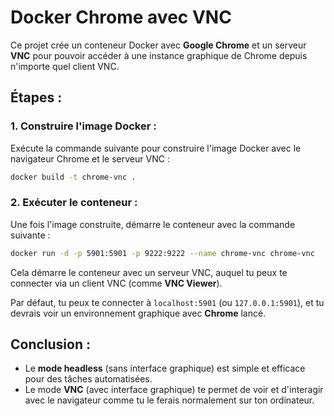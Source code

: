 
# Docker Chrome avec VNC

Ce projet crée un conteneur Docker avec **Google Chrome** et un serveur **VNC** pour pouvoir accéder à une instance graphique de Chrome depuis n'importe quel client VNC.

## Étapes :

### 1. Construire l'image Docker :

Exécute la commande suivante pour construire l'image Docker avec le navigateur Chrome et le serveur VNC :

```bash
docker build -t chrome-vnc .
```

### 2. Exécuter le conteneur :

Une fois l'image construite, démarre le conteneur avec la commande suivante :

```bash
docker run -d -p 5901:5901 -p 9222:9222 --name chrome-vnc chrome-vnc
```

Cela démarre le conteneur avec un serveur VNC, auquel tu peux te connecter via un client VNC (comme **VNC Viewer**).

Par défaut, tu peux te connecter à `localhost:5901` (ou `127.0.0.1:5901`), et tu devrais voir un environnement graphique avec **Chrome** lancé.

## Conclusion :

- Le **mode headless** (sans interface graphique) est simple et efficace pour des tâches automatisées.
- Le mode **VNC** (avec interface graphique) te permet de voir et d'interagir avec le navigateur comme tu le ferais normalement sur ton ordinateur.
